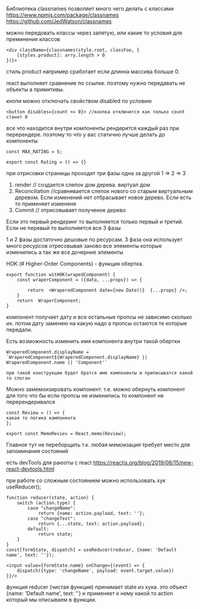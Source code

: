 
Библиотека classnames позволяет много чего делать с классами
https://www.npmjs.com/package/classnames
https://github.com/JedWatson/classnames

можно передовать классы через запятую, или какие то условия для преминения классов
```
<div className={classnames(style.root, classFoo, {
	[styles.product]: arry.length > 0
})}>
```
стиль product например сработает если длинна массива больше 0. 

react выполняет сравнение по ссылке. поэтому нужно передавать не объекты а примитивы.

кнопи можно отключать свойством disabled по условию
```
<button disables={count <= 0}> //кнопка отключится как только count станет 0
```


все что находится внутри компоненты  рендерится каждый раз при перерендере.
поэтому то что у вас статично лучше делать до компоненты

```
const MAX_RATING = 5;

export const Rating = () => {}
```


при отрисовки страницы проходит три фазы одна за другой 1 => 2 => 3

1. render // создается слепок дом дерева. виртуал дом
2. Reconciliation //сравнивается слепок нового со старым виртуальным деревом. Если изменений нет отбрасывает новое дерево. Если есть то применяет измененя
3. Commit // отрисовывает полученое дерево

Если это первый рендеринг то выполняется только первый и третий.
Если не перевый то выполняется все 3 фазы

1 и 2 фазы достаточно дешовые по ресурсам.
3 фаза она использует много ресурсов отресовывая заново все элементы которые изменились а так же все дочерние элементы

HOK (# Higher-Order Components) - функция обертка. 

```
export function witHOK(wrapedComponent) {
	const wraperComponent = ({data, ...props}) => {

		return  <WraperedComponent date={new Date()}  {...props} />;
	}
	return  WraperComponent;
}
```
 компонент получает дату и все остальные пропсы не зависимо сколько  их. потом дату заменяю на какую надо а пропсы остаются те которые передали.
 
Есть возможность изменить имя компонента внутри такой обертки
```
WraperedComponent.displayName = `WraperedComponent${WraperedComponent.displayName} || WraperedComponent.name || 'Component'`

при такой конструкции будет братся имя компоненты и приписыватся какой то слоган 
```


 Можно замемоизировать компонент. т.е. можно обернуть компонент для того что бы если пропсы не изменились то компонент не перерендеривался

```
const Review = () => {
какая то логика компонента
};

export const MemoReviev = React.memo(Review);
```
Главное тут не переборщить т.к. любая мемоизация требует  место для запоминания состояний


есть devTools для раюоты с react https://reactjs.org/blog/2019/08/15/new-react-devtools.html

при работе со сложным состоянием можно использовать хук useReducer();
```
function reducer(state, action) {
	switch (action.type) {
		case "changeName":
			return {name: action.payload, text: ''};
		case "changeText":
			return {...state, text: action.payload};
		default:
			return state;
	}
}
const[formState, dispatch] = useReducer(reducer, {name: 'Default name', text: ''});

<input value={formState.name} onChange={(event) => {
	dispatch({type: 'changeName', payload: event.target.value})
}}/>
```

функция reducer (чистая функция) принимает state из хука. это объект {name: 'Default name', text: ''} и применяет к нему какой то action который мы описываем в функции.
